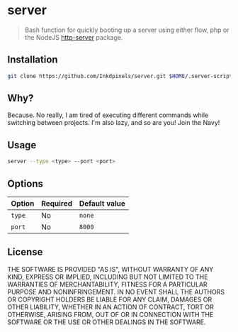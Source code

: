 # server

> Bash function for quickly booting up a server using either flow, php or the NodeJS [http-server](https://www.npmjs.com/package/http-server) package.

## Installation
```sh
git clone https://github.com/Inkdpixels/server.git $HOME/.server-script && cd $HOME/.server-script && ./install && cd
```

## Why?
Because. No really, I am tired of executing different commands while switching between projects. I'm also lazy, and so are you! Join the Navy!

## Usage
```sh
server --type <type> --port <port>
```

## Options
| Option        | Required        | Default value  |
| ------------- | --------------- | -------------- |
| `type`        | No              | `none`         |
| `port`        | No              | `8000`         |

## License
THE SOFTWARE IS PROVIDED "AS IS", WITHOUT WARRANTY OF ANY KIND, EXPRESS OR
IMPLIED, INCLUDING BUT NOT LIMITED TO THE WARRANTIES OF MERCHANTABILITY,
FITNESS FOR A PARTICULAR PURPOSE AND NONINFRINGEMENT. IN NO EVENT SHALL THE
AUTHORS OR COPYRIGHT HOLDERS BE LIABLE FOR ANY CLAIM, DAMAGES OR OTHER
LIABILITY, WHETHER IN AN ACTION OF CONTRACT, TORT OR OTHERWISE, ARISING FROM,
OUT OF OR IN CONNECTION WITH THE SOFTWARE OR THE USE OR OTHER DEALINGS IN
THE SOFTWARE.
